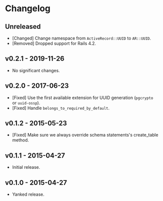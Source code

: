 # Changelog

<!--
Prefix your message with one of the following:

- [Added] for new features.
- [Changed] for changes in existing functionality.
- [Deprecated] for soon-to-be removed features.
- [Removed] for now removed features.
- [Fixed] for any bug fixes.
- [Security] in case of vulnerabilities.
-->

## Unreleased

- [Changed] Change namespace from `ActiveRecord::UUID` to `AR::UUID`.
- [Removed] Dropped support for Rails 4.2.

## v0.2.1 - 2019-11-26

- No significant changes.

## v0.2.0 - 2017-06-23

- [Fixed] Use the first available extension for UUID generation (`pgcrypto` or
  `uuid-ossp`).
- [Fixed] Handle `belongs_to_required_by_default`.

## v0.1.2 - 2015-05-23

- [Fixed] Make sure we always override schema statements's create_table method.

## v0.1.1 - 2015-04-27

- Initial release.

## v0.1.0 - 2015-04-27

- Yanked release.
